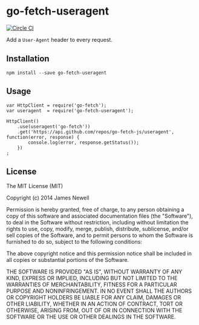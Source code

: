 # go-fetch-useragent

[![Circle CI](https://circleci.com/gh/go-fetch-js/useragent.svg?style=svg)](https://circleci.com/gh/go-fetch-js/useragent)

Add a `User-Agent` header to every request.

## Installation 

    npm install --save go-fetch-useragent
    
## Usage

    var HttpClient = require('go-fetch');
    var useragent  = require('go-fetch-useragent');
    
    HttpClient()
        .use(useragent('go-fetch'))
        .get('https://api.github.com/repos/go-fetch-js/useragent', function(error, response) {
            console.log(error, response.getStatus());
        })
    ;
    

## License

The MIT License (MIT)

Copyright (c) 2014 James Newell

Permission is hereby granted, free of charge, to any person obtaining a copy of this software and associated documentation files (the "Software"), to deal in the Software without restriction, including without limitation the rights to use, copy, modify, merge, publish, distribute, sublicense, and/or sell copies of the Software, and to permit persons to whom the Software is furnished to do so, subject to the following conditions:

The above copyright notice and this permission notice shall be included in all copies or substantial portions of the Software.

THE SOFTWARE IS PROVIDED "AS IS", WITHOUT WARRANTY OF ANY KIND, EXPRESS OR IMPLIED, INCLUDING BUT NOT LIMITED TO THE WARRANTIES OF MERCHANTABILITY, FITNESS FOR A PARTICULAR PURPOSE AND NONINFRINGEMENT. IN NO EVENT SHALL THE AUTHORS OR COPYRIGHT HOLDERS BE LIABLE FOR ANY CLAIM, DAMAGES OR OTHER LIABILITY, WHETHER IN AN ACTION OF CONTRACT, TORT OR OTHERWISE, ARISING FROM, OUT OF OR IN CONNECTION WITH THE SOFTWARE OR THE USE OR OTHER DEALINGS IN THE SOFTWARE.
